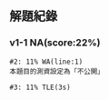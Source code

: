 ## 解題紀錄

### v1-1 NA(score:22%)

```textile
#2: 11% WA(line:1)
本題目的測資設定為「不公開」

#3: 11% TLE(3s)
```












